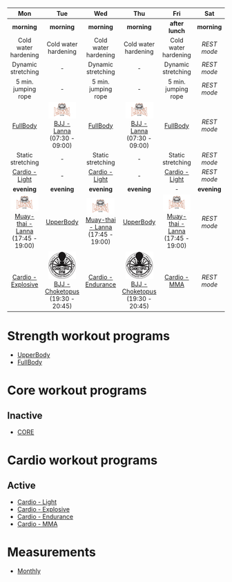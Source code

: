 | Mon | Tue | Wed | Thu | Fri | Sat | Sun |
|:-:|:-:|:-:|:-:|:-:|:-:|:-:|
| **morning** | **morning** | **morning** | **morning** | **after lunch** | **morning** |  **morning** |
| Cold water hardening | Cold water hardening | Cold water hardening | Cold water hardening | Cold water hardening | *REST mode* | *REST mode* |
| Dynamic stretching | *-* | Dynamic stretching | *-* | Dynamic stretching | *REST mode* | *REST mode* |
| 5 min. jumping rope | *-* | 5 min. jumping rope | *-* | 5 min. jumping rope | *REST mode* | *REST mode* |
| [FullBody](https://github.com/mobsikx/workout/blob/master/Strength-FullBody.md) | [![](./images/logo-lannagym-64x38.jpg)](https://www.lannagym.cz/)[BJJ - Lanna](https://www.lannagym.cz/rozvrh/) (07:30 - 09:00) | [FullBody](https://github.com/mobsikx/workout/blob/master/Strength-FullBody.md) | [![](./images/logo-lannagym-64x38.jpg)](https://www.lannagym.cz/)[BJJ - Lanna](https://www.lannagym.cz/rozvrh/) (07:30 - 09:00) | [FullBody](https://github.com/mobsikx/workout/blob/master/Strength-FullBody.md) | *REST mode* | *REST mode* |
| Static stretching | *-* | Static stretching | *-* | Static stretching | *REST mode* | *REST mode* |
| [Cardio - Light](https://github.com/mobsikx/workout/blob/master/Cardio-Light.md) | *-* | [Cardio - Light](https://github.com/mobsikx/workout/blob/master/Cardio-Light.md) | *-* | [Cardio - Light](https://github.com/mobsikx/workout/blob/master/Cardio-Light.md) | *REST mode* | *REST mode* |
| **evening** | **evening** | **evening** | **evening** | *-* | **evening** | **evening** |
| [![](./images/logo-lannagym-64x38.jpg)](https://www.lannagym.cz/)[Muay-thai - Lanna](https://www.lannagym.cz/rozvrh/) (17:45 - 19:00) | [UpperBody](https://github.com/mobsikx/workout/blob/master/Strength-UpperBody.md) | [![](./images/logo-lannagym-64x38.jpg)](https://www.lannagym.cz/)[Muay-thai - Lanna](https://www.lannagym.cz/rozvrh/) (17:45 - 19:00) | [UpperBody](https://github.com/mobsikx/workout/blob/master/Strength-UpperBody.md) | [![](./images/logo-lannagym-64x38.jpg)](https://www.lannagym.cz/)[Muay-thai - Lanna](https://www.lannagym.cz/rozvrh/) (17:45 - 19:00) | *REST mode* | *REST mode* |
| [Cardio - Explosive](https://github.com/mobsikx/workout/blob/master/Cardio-Explosive.md) | [![](./images/logo-choketopusgym-64x64.jpg)](https://choketopusgym.cz/)[BJJ - Choketopus](https://choketopusgym.cz/prazacka-3/) (19:30 - 20:45) | [Cardio - Endurance](https://github.com/mobsikx/workout/blob/master/Cardio-Endurance.md) | [![](./images/logo-choketopusgym-64x64.jpg)](https://choketopusgym.cz/)[BJJ - Choketopus](https://choketopusgym.cz/prazacka-3/) (19:30 - 20:45) | [Cardio - MMA](https://github.com/mobsikx/workout/blob/master/Cardio-MMA.md) | *REST mode* | *REST mode* |

# Strength workout programs
* [UpperBody](https://github.com/mobsikx/workout/blob/master/Strength-UpperBody.md)
* [FullBody](https://github.com/mobsikx/workout/blob/master/Strength-FullBody.md)

# Core workout programs
## Inactive
* [CORE](https://github.com/mobsikx/workout/blob/master/Core.md)

# Cardio workout programs
## Active
* [Cardio - Light](https://github.com/mobsikx/workout/blob/master/Cardio-Light.md)
* [Cardio - Explosive](https://github.com/mobsikx/workout/blob/master/Cardio-Explosive.md)
* [Cardio - Endurance](https://github.com/mobsikx/workout/blob/master/Cardio-Endurance.md)
* [Cardio - MMA](https://github.com/mobsikx/workout/blob/master/Cardio-MMA.md)

# Measurements
* [Monthly](https://onedrive.live.com/edit.aspx?resid=201A2B187B4F6840!127&app=Excel&wdnd=1&wdPreviousSession=d4c29844%2D4119%2D400d%2Da5bd%2D41ce04693cb3)
